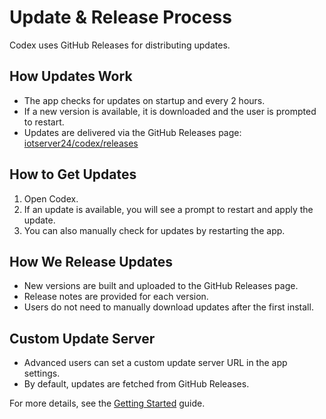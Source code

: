 # Update & Release Process

Codex uses GitHub Releases for distributing updates.

## How Updates Work
- The app checks for updates on startup and every 2 hours.
- If a new version is available, it is downloaded and the user is prompted to restart.
- Updates are delivered via the GitHub Releases page: [iotserver24/codex/releases](https://github.com/iotserver24/codex/releases)

## How to Get Updates
1. Open Codex.
2. If an update is available, you will see a prompt to restart and apply the update.
3. You can also manually check for updates by restarting the app.

## How We Release Updates
- New versions are built and uploaded to the GitHub Releases page.
- Release notes are provided for each version.
- Users do not need to manually download updates after the first install.

## Custom Update Server
- Advanced users can set a custom update server URL in the app settings.
- By default, updates are fetched from GitHub Releases.

For more details, see the [Getting Started](./getting-started.md) guide. 
